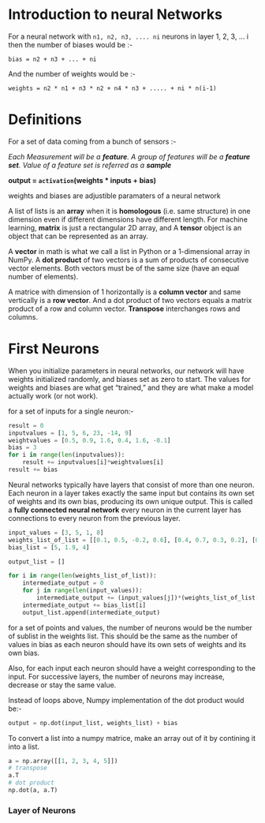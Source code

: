 # Introduction to neural Networks

For a neural network with `n1, n2, n3, .... ni` neurons in layer 1, 2, 3, ... i
then the number of biases would be :-

`bias = n2 + n3 + ... + ni`

And the number of weights would be :-

`weights = n2 * n1 + n3 * n2 + n4 * n3 + ..... + ni * n(i-1)`

# Definitions

For a set of data coming from a bunch of sensors :-

_Each Measurement will be a **feature**._
_A group of features will be a **feature set**._
_Value of a feature set is referred as a **sample**_

**output = `activation`(weights * inputs + bias)**

weights and biases are adjustible paramaters of a neural network

A list of lists is an __array__ when it is __homologous__ (i.e. same structure) in one dimension even if different dimensions have different length. For machine learning, __matrix__ is just a rectangular 2D array, and A __tensor__ object is an object that can be represented as an array.

A __vector__ in math is what we call a list
in Python or a 1-dimensional array in NumPy. A __dot product__ of two vectors is a sum of products of consecutive vector elements. Both vectors must be of the same size (have an equal number of elements).

A matrice with dimension of 1 horizontally is a **column vector** and same vertically is a **row vector**. 
And a dot product of two vectors equals a matrix product of
a row and column vector. 
**Transpose** interchanges rows and columns.


# First Neurons

When you initialize parameters in neural networks, our network will have weights initialized randomly, and biases set as zero to start. The values for weights and biases are what get “trained,” and they are what make a model actually work (or not work).

for a set of inputs for a single neuron:-
```python
result = 0
inputvalues = [1, 5, 6, 23, -14, 9]
weightvalues = [0.5, 0.9, 1.6, 0.4, 1.6, -0.1]
bias = 3
for i in range(len(inputvalues)):
    result += inputvalues[i]*weightvalues[i]
result += bias
```

Neural networks typically have layers that consist of more than one neuron. Each neuron in a layer takes exactly the same input but contains its own set of weights and its own bias, producing its own unique output. This is called a __fully connected neural network__ every
neuron in the current layer has connections to every neuron from the previous layer.

```python
input_values = [3, 5, 1, 8]
weights_list_of_list = [[0.1, 0.5, -0.2, 0.6], [0.4, 0.7, 0.3, 0.2], [0.2, 0.2, 0.9, 0.8]]
bias_list = [5, 1.9, 4]

output_list = []

for i in range(len(weights_list_of_list)):
    intermediate_output = 0
    for j in range(len(input_values)):
        intermediate_output += (input_values[j])*(weights_list_of_list[i][j])
    intermediate_output += bias_list[i]
    output_list.append(intermediate_output)
```

for a set of points and values, the number of neurons would be the number of sublist in the weights list. This should be the same as the number of values in bias as each neuron should have its own sets of weights and its own bias. 

Also, for each input each neuron should have a weight corresponding to the input. For successive layers, the number of neurons may increase, decrease or stay the same value. 

Instead of loops above, Numpy implementation of the dot product would be:- 
```python
output = np.dot(input_list, weights_list) + bias
```

To convert a list into a numpy matrice, make an array out of it by contining it into a list.
```python
a = np.array([[1, 2, 3, 4, 5]])
# transpose
a.T
# dot product
np.dot(a, a.T)
```

### Layer of Neurons
